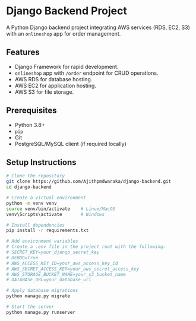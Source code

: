 # Django Backend Project

A Python Django backend project integrating AWS services (RDS, EC2, S3) with an `onlineshop` app for order management.

## Features
- Django Framework for rapid development.
- `onlineshop` app with `/order` endpoint for CRUD operations.
- AWS RDS for database hosting.
- AWS EC2 for application hosting.
- AWS S3 for file storage.

## Prerequisites
- Python 3.8+
- `pip`
- Git
- PostgreSQL/MySQL client (if required locally)

## Setup Instructions
```bash
# Clone the repository
git clone https://github.com/Ajithpmdwaraka/django-backend.git
cd django-backend

# Create a virtual environment
python -m venv venv
source venv/bin/activate    # Linux/MacOS
venv\Scripts\activate       # Windows

# Install dependencies
pip install -r requirements.txt

# Add environment variables
# Create a .env file in the project root with the following:
# SECRET_KEY=your_django_secret_key
# DEBUG=True
# AWS_ACCESS_KEY_ID=your_aws_access_key_id
# AWS_SECRET_ACCESS_KEY=your_aws_secret_access_key
# AWS_STORAGE_BUCKET_NAME=your_s3_bucket_name
# DATABASE_URL=your_database_url

# Apply database migrations
python manage.py migrate

# Start the server
python manage.py runserver
